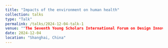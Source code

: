 ```yaml
---
title: "Impacts of the environment on human health"
collection: talks
type: "Talk"
permalink: /talks/2024-12-04-talk-1
venue: ""The Seventh Young Scholars International Forum on Design Innovation in Shanghai Jiao Tong University"
date: 2024-12-04
location: "Shanghai, China"
---
```


